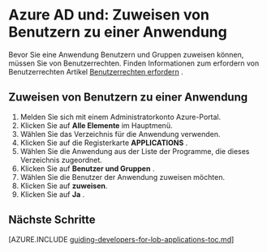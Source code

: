 <properties
    pageTitle="Azure AD und: Zuweisen von Benutzern zu einer Anwendung | Microsoft Azure"
    description="Zum Implementieren von Benutzerrechten für Azure Applications."
    services="active-directory"
    documentationCenter=""
    authors="femila"
    manager="femila"
    editor=""/>

<tags
    ms.service="active-directory"
    ms.workload="identity"
    ms.tgt_pltfrm="na"
    ms.devlang="na"
    ms.topic="article"
    ms.date="08/15/2015"
    ms.author="inhenk"/>

# <a name="azure-ad-and-applications-assigning-users-to-an-application"></a>Azure AD und: Zuweisen von Benutzern zu einer Anwendung
Bevor Sie eine Anwendung Benutzern und Gruppen zuweisen können, müssen Sie von Benutzerrechten.  Finden Informationen zum erfordern von Benutzerrechten Artikel [Benutzerrechten erfordern](active-directory-applications-guiding-developers-requiring-user-assignment.md) .

## <a name="assigning-users-to-an-application"></a>Zuweisen von Benutzern zu einer Anwendung
1. Melden Sie sich mit einem Administratorkonto Azure-Portal.
2. Klicken Sie auf **Alle Elemente** im Hauptmenü.
3. Wählen Sie das Verzeichnis für die Anwendung verwenden.
4. Klicken Sie auf die Registerkarte **APPLICATIONS** .
5. Wählen Sie die Anwendung aus der Liste der Programme, die dieses Verzeichnis zugeordnet.
6. Klicken Sie auf **Benutzer und Gruppen** .
8. Wählen Sie die Benutzer der Anwendung zuweisen möchten.
9. Klicken Sie auf **zuweisen**.
10. Klicken Sie auf **Ja** .

## <a name="next-steps"></a>Nächste Schritte
[AZURE.INCLUDE [guiding-developers-for-lob-applications-toc.md](../../includes/active-directory-applications-guiding-developers-for-lob-applications-toc.md)]
